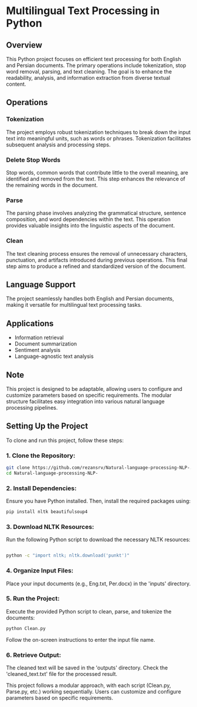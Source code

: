 # Multilingual Text Processing in Python

## Overview

This Python project focuses on efficient text processing for both English and Persian documents. The primary operations include tokenization, stop word removal, parsing, and text cleaning. The goal is to enhance the readability, analysis, and information extraction from diverse textual content.

## Operations

### Tokenization

The project employs robust tokenization techniques to break down the input text into meaningful units, such as words or phrases. Tokenization facilitates subsequent analysis and processing steps.

### Delete Stop Words

Stop words, common words that contribute little to the overall meaning, are identified and removed from the text. This step enhances the relevance of the remaining words in the document.

### Parse

The parsing phase involves analyzing the grammatical structure, sentence composition, and word dependencies within the text. This operation provides valuable insights into the linguistic aspects of the document.

### Clean

The text cleaning process ensures the removal of unnecessary characters, punctuation, and artifacts introduced during previous operations. This final step aims to produce a refined and standardized version of the document.

## Language Support

The project seamlessly handles both English and Persian documents, making it versatile for multilingual text processing tasks.

## Applications

- Information retrieval
- Document summarization
- Sentiment analysis
- Language-agnostic text analysis

## Note

This project is designed to be adaptable, allowing users to configure and customize parameters based on specific requirements. The modular structure facilitates easy integration into various natural language processing pipelines.

## Setting Up the Project

To clone and run this project, follow these steps:

### 1. Clone the Repository:

```bash
git clone https://github.com/rezansrv/Natural-language-processing-NLP-.git
cd Natural-language-processing-NLP-
```
### 2. Install Dependencies:

Ensure you have Python installed. Then, install the required packages using:

```bash
pip install nltk beautifulsoup4
```
### 3. Download NLTK Resources:

Run the following Python script to download the necessary NLTK resources:

```bash

python -c "import nltk; nltk.download('punkt')"
```
### 4. Organize Input Files:

Place your input documents (e.g., Eng.txt, Per.docx) in the 'inputs' directory.

### 5. Run the Project:

Execute the provided Python script to clean, parse, and tokenize the documents:
```bash
python Clean.py
```
Follow the on-screen instructions to enter the input file name.

### 6. Retrieve Output:

The cleaned text will be saved in the 'outputs' directory. Check the 'cleaned_text.txt' file for the processed result.

This project follows a modular approach, with each script (Clean.py, Parse.py, etc.) working sequentially. Users can customize and configure parameters based on specific requirements.